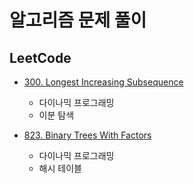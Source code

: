 # 알고리즘 문제 풀이

## LeetCode

- [300. Longest Increasing Subsequence](https://leetcode.com/problems/longest-increasing-subsequence/)
  - 다이나믹 프로그래밍
  - 이분 탐색

- [823. Binary Trees With Factors](https://leetcode.com/problems/binary-trees-with-factors/)
  - 다이나믹 프로그래밍
  - 해시 테이블